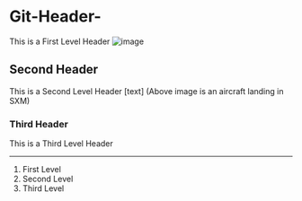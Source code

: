 # Git-Header-
This is a First Level Header
![image](https://user-images.githubusercontent.com/79423763/109402360-439b4e80-7923-11eb-964f-93a249bac618.png)
## Second Header 
This is a Second Level Header
[text] (Above image is an aircraft landing in SXM)
### Third Header
This is a Third Level Header
______
1. First Level 
2. Second Level
3. Third Level


